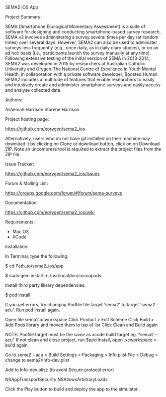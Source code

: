 SEMA2 iOS App

Project Summary:

SEMA (Smartphone Ecological Momentary Assessment) is a suite of software for designing and conducting smartphone-based survey research. SEMA v2 involves administering a survey several times per day (at random times) over several days. However, SEMA2 can also be used to administer surveys less frequently (e.g., once daily, as in daily diary studies), or on an ad hoc basis (i.e., participants launch the survey manually at any time). Following extensive testing of the initial version of SEMA in 2013-2014, SEMA2 was developed in 2015 by researchers at Australian Catholic University and Orygen-The National Centre of Excellence in Youth Mental Health, in collaboration with a private software developer, Boosted Human. SEMA2 includes a multitude of features that enable researchers to easily and intuitively create and administer smartphone surveys and easily access and analyse collected data.

Authors:

Ashemah Harrison
Starehe Harrison

Project hosting page:

https://github.com/eorygen/sema2_ios

Alternatively, users who do not have git installed on their machine may download it by clicking on Clone or download button, click on on Download ZIP. Note an uncompress tool is required to extract the project files from the ZIP file.

Issue Tracker:

https://github.com/eorygen/sema2_ios/issues

Forum & Mailing List:

https://groups.google.com/forum/#!forum/sema-surveys

Documentation:

https://github.com/eorygen/sema2_ios/wiki

Requirements:

 - Mac OS
 - XCode

Installation:

In Terminal, type the following:

$ cd Path_to/sema2_ios/app

$ sudo gem install -n /usr/local/bin/cocoapods

Install third party library dependencies:

$ pod install

If you get errors, try changing Podfile file target 'sema2' to target 'sema2 - acu'. Run pod install again.

Open file sema2.xcworkspace
Click Product > Edit Scheme
Click Build > Add Pods library and moved them to top of list
Click Clean and Build again

NOTE: Podfile target must be the same as xcode build target eg. “sema2 – acu”
If not clean and close project, run $pod install, open .xcworkspace > build again

Go to sema2 - acu > Build Settings > Packaging > Info.plist File > Debug > change to sema2/Info-dev.plist

Add to Info-dev.plist: (to avoid Secure protocol error)

<key>NSAppTransportSecurity</key>
<dict>
	<key>NSAllowsArbitraryLoads</key>
	<true/>
</dict>

Click the Play button to build and deploy the app to the simulator.


